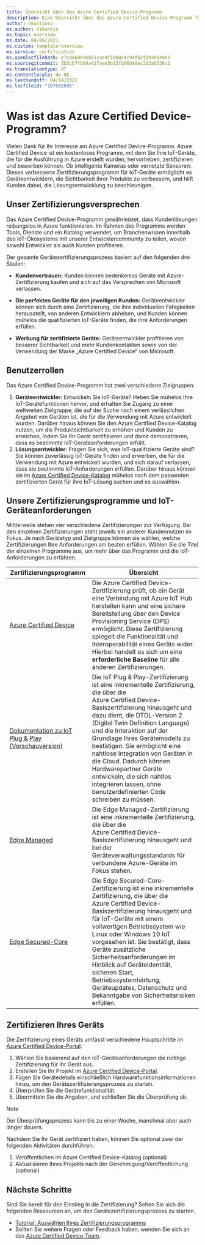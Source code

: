 ```yaml
---
title: Übersicht über das Azure Certified Device-Programm
description: Eine Übersicht über das Azure Certified Device-Programm für unsere Partner und Kunden Verwenden Sie diese Ressourcen, um den Gerätezertifizierungsprozess zu starten. Hier erfahren Sie, wie Sie Ihr Gerät zertifizieren, und erhalten u. a. Informationen zu den IoT-Geräteanforderungen und zur Veröffentlichung Ihres Geräts.
author: nkuntjoro
ms.author: nikuntjo
ms.topic: overview
ms.date: 04/09/2021
ms.custom: template-overview
ms.service: certification
ms.openlocfilehash: e7cd664e9eb61cae4f1888e4c94f02f19301e9e5
ms.sourcegitcommit: 3b5cb7fb84a427aee5b15fb96b89ec213a6536c2
ms.translationtype: HT
ms.contentlocale: de-DE
ms.lasthandoff: 04/14/2021
ms.locfileid: "107502095"
---
```

# <a name="what-is-the-azure-certified-device-program"></a>Was ist das Azure Certified Device-Programm?

Vielen Dank für Ihr Interesse am Azure Certified Device-Programm. Azure Certified Device ist ein kostenloses Programm, mit dem Sie Ihre IoT-Geräte, die für die Ausführung in Azure erstellt wurden, hervorheben, zertifizieren und bewerben können. Ob intelligente Kameras oder vernetzte Sensoren: Dieses verbesserte Zertifizierungsprogramm für IoT-Geräte ermöglicht es Geräteentwicklern, die Sichtbarkeit ihrer Produkte zu verbessern, und hilft Kunden dabei, die Lösungsentwicklung zu beschleunigen.

## <a name="our-certification-promise"></a>Unser Zertifizierungsversprechen

Das Azure Certified Device-Programm gewährleistet, dass Kundenlösungen reibungslos in Azure funktionieren. Im Rahmen des Programms werden Tools, Dienste und ein Katalog verwendet, um Branchenwissen innerhalb des IoT-Ökosystems mit unserer Entwicklercommunity zu teilen, wovon sowohl Entwickler als auch Kunden profitieren.

Der gesamte Gerätezertifizierungsprozess basiert auf den folgenden drei Säulen:

- **Kundenvertrauen:** Kunden können bedenkenlos Geräte mit Azure-Zertifizierung kaufen und sich auf das Versprechen von Microsoft verlassen.

- **Die perfekten Geräte für den jeweiligen Kunden:** Geräteentwickler können sich durch eine Zertifizierung, die ihre individuellen Fähigkeiten herausstellt, von anderen Entwicklern abheben, und Kunden können mühelos die qualifizierten IoT-Geräte finden, die ihre Anforderungen erfüllen.

- **Werbung für zertifizierte Geräte:** Geräteentwickler profitieren von besserer Sichtbarkeit und mehr Kundenkontakten sowie von der Verwendung der Marke „Azure Certified Device“ von Microsoft.

## <a name="user-roles"></a>Benutzerrollen

Das Azure Certified Device-Programm hat zwei verschiedene Zielgruppen:

1. **Geräteentwickler:** Entwickeln Sie IoT-Geräte? Heben Sie mühelos Ihre IoT-Gerätefunktionen hervor, und erhalten Sie Zugang zu einer weltweiten Zielgruppe, die auf der Suche nach einem verlässlichen Angebot von Geräten ist, die für die Verwendung mit Azure entwickelt wurden. Darüber hinaus können Sie den Azure Certified Device-Katalog nutzen, um die Produktsichtbarkeit zu erhöhen und Kunden zu erreichen, indem Sie Ihr Gerät zertifizieren und damit demonstrieren, dass es bestimmte IoT-Geräteanforderungen erfüllt.
1.  **Lösungsentwickler:** Fragen Sie sich, was IoT-qualifizierte Geräte sind? Sie können zuverlässig IoT-Geräte finden und erwerben, die für die Verwendung mit Azure entwickelt wurden, und sich darauf verlassen, dass sie bestimmte IoT-Anforderungen erfüllen. Darüber hinaus können sie im [Azure Certified Device-Katalog](https://devicecatalog.azure.com/) mühelos nach dem passenden zertifizierten Gerät für ihre IoT-Lösung suchen und es auswählen.

## <a name="our-certification-programs-and-iot-device-requirements"></a>Unsere Zertifizierungsprogramme und IoT-Geräteanforderungen

Mittlerweile stehen vier verschiedene Zertifizierungen zur Verfügung. Bei den einzelnen Zertifizierungen steht jeweils ein anderer Kundennutzen im Fokus. Je nach Gerätetyp und Zielgruppe können sie wählen, welche Zertifizierungen Ihre Anforderungen am besten erfüllen. Wählen Sie die Titel der einzelnen Programme aus, um mehr über das Programm und die IoT-Anforderungen zu erfahren.

| Zertifizierungsprogramm         |  Übersicht                      |
------------------------------|-------------------------------------------------|
| [Azure Certified Device](program-requirements-azure-certified-device.md)          | Die Azure Certified Device-Zertifizierung prüft, ob ein Gerät eine Verbindung mit Azure IoT Hub herstellen kann und eine sichere Bereitstellung über den Device Provisioning Service (DPS) ermöglicht. Diese Zertifizierung spiegelt die Funktionalität und Interoperabilität eines Geräts wider. Hierbei handelt es sich um eine **erforderliche Baseline** für alle anderen Zertifizierungen.          |
| [Dokumentation zu IoT Plug & Play (Vorschauversion)](program-requirements-pnp.md) | Die IoT Plug & Play-Zertifizierung ist eine inkrementelle Zertifizierung, die über die Azure Certified Device-Basiszertifizierung hinausgeht und dazu dient, die DTDL-Version 2 (Digital Twin Definition Language) und die Interaktion auf der Grundlage Ihres Gerätemodells zu bestätigen. Sie ermöglicht eine nahtlose Integration von Geräten in die Cloud. Dadurch können Hardwarepartner Geräte entwickeln, die sich nahtlos integrieren lassen, ohne benutzerdefinierten Code schreiben zu müssen.  |
| [Edge Managed](program-requirements-edge-managed.md) | Die Edge Managed-Zertifizierung ist eine inkrementelle Zertifizierung, die über die Azure Certified Device-Basiszertifizierung hinausgeht und bei der Geräteverwaltungsstandards für verbundene Azure-Geräte im Fokus stehen.  |
| [Edge Secured-Core](program-requirements-edge-secured-core.md)                             | Die Edge Secured-Core-Zertifizierung ist eine inkrementelle Zertifizierung, die über die Azure Certified Device-Basiszertifizierung hinausgeht und für IoT-Geräte mit einem vollwertigen Betriebssystem wie Linux oder Windows 10 IoT vorgesehen ist. Sie bestätigt, dass Geräte zusätzliche Sicherheitsanforderungen im Hinblick auf Geräteidentität, sicheren Start, Betriebssystemhärtung, Geräteupdates, Datenschutz und Bekanntgabe von Sicherheitsrisiken erfüllen. |

## <a name="how-to-certify-your-device"></a>Zertifizieren Ihres Geräts

Die Zertifizierung eines Geräts umfasst verschiedene Hauptschritte im [Azure Certified Device-Portal](https://certify.azure.com):

1. Wählen Sie basierend auf den IoT-Geräteanforderungen die richtige Zertifizierung für Ihr Gerät aus.
1. Erstellen Sie Ihr Projekt im [Azure Certified Device-Portal](https://certify.azure.com).
1. Fügen Sie Gerätedetails einschließlich Hardwarefunktionsinformationen hinzu, um den Gerätezertifizierungsprozess zu starten.
1. Überprüfen Sie die Gerätefunktionalität.
1. Übermitteln Sie die Angaben, und schließen Sie die Überprüfung ab.

> [!Note]
> Der Überprüfungsprozess kann bis zu einer Woche, manchmal aber auch länger dauern.

Nachdem Sie Ihr Gerät zertifiziert haben, können Sie optional zwei der folgenden Aktivitäten durchführen: 

1. Veröffentlichen im Azure Certified Device-Katalog (optional)
1. Aktualisieren Ihres Projekts nach der Genehmigung/Veröffentlichung (optional)

## <a name="next-steps"></a>Nächste Schritte

Sind Sie bereit für den Einstieg in die Zertifizierung? Sehen Sie sich die folgenden Ressourcen an, um den Gerätezertifizierungsprozess zu starten.

- [Tutorial: Auswählen Ihres Zertifizierungsprogramms](tutorial-00-selecting-your-certification.md)
- Sollten Sie weitere Fragen oder Feedback haben, wenden Sie sich an das [Azure Certified Device-Team](mailto:iotcert@microsoft.com).